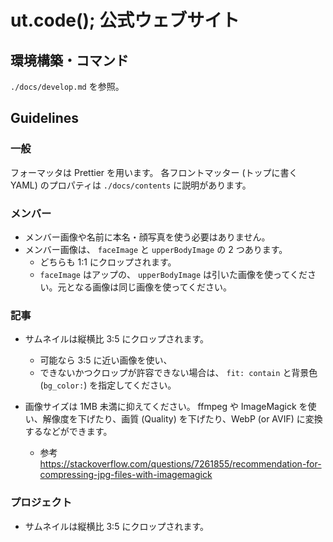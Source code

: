 # ut.code(); 公式ウェブサイト

## 環境構築・コマンド

`./docs/develop.md` を参照。

## Guidelines

### 一般

フォーマッタは Prettier を用います。
各フロントマッター (トップに書く YAML) のプロパティは `./docs/contents` に説明があります。

### メンバー

- メンバー画像や名前に本名・顔写真を使う必要はありません。
- メンバー画像は、 `faceImage` と `upperBodyImage` の 2 つあります。
  - どちらも 1:1 にクロップされます。
  - `faceImage` はアップの、 `upperBodyImage` は引いた画像を使ってください。元となる画像は同じ画像を使ってください。

### 記事

- サムネイルは縦横比 3:5 にクロップされます。

  - 可能なら 3:5 に近い画像を使い、
  - できないかつクロップが許容できない場合は、 `fit: contain` と背景色 (`bg_color:`) を指定してください。

- 画像サイズは 1MB 未満に抑えてください。 ffmpeg や ImageMagick を使い、解像度を下げたり、画質 (Quality) を下げたり、WebP (or AVIF) に変換するなどができます。
  - 参考 <https://stackoverflow.com/questions/7261855/recommendation-for-compressing-jpg-files-with-imagemagick>

### プロジェクト

- サムネイルは縦横比 3:5 にクロップされます。
